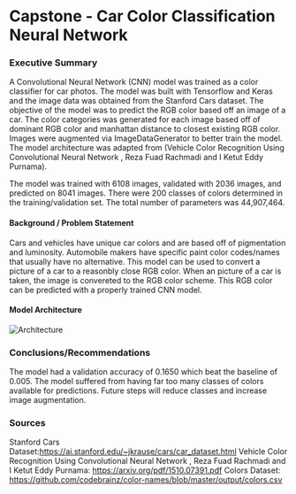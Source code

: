 # Capstone - Car Color Classification Neural Network

### Executive Summary

A Convolutional Neural Network (CNN) model was trained as a color classifier for car photos. The model was built with Tensorflow and Keras and the image data was obtained from the Stanford Cars dataset. The objective of the model was to predict the RGB color based off an image of a car. The color categories was generated for each image based off of dominant RGB color and manhattan distance to closest existing RGB color. Images were augmented via ImageDataGenerator to better train the model. The model architecture was adapted from (Vehicle Color Recognition Using Convolutional Neural Network , Reza Fuad Rachmadi and I Ketut Eddy Purnama). 

The model was trained with 6108 images, validated with 2036 images, and predicted on 8041 images. There were 200 classes of colors determined in the training/validation set. The total number of parameters was 44,907,464. 

#### Background / Problem Statement

Cars and vehicles have unique car colors and are based off of pigmentation and luminosity. Automobile makers have specific paint color codes/names that usually have no alternative. This model can be used to convert a picture of a car to a reasonbly close RGB color. When an picture of a car is taken, the image is convereted to the RGB color scheme. This RGB color can be predicted with a properly trained CNN model. 


#### Model Architecture 

![Architecture](https://github.com/jasonqhuang/Capstone_JQH/blob/master/architecture.jpg)

### Conclusions/Recommendations

The model had a validation accuracy of 0.1650 which beat the baseline of 0.005. The model suffered from having far too many classes of colors available for predictions. Future steps will reduce classes and increase image augmentation. 

### Sources

Stanford Cars Dataset:https://ai.stanford.edu/~jkrause/cars/car_dataset.html
Vehicle Color Recognition Using Convolutional Neural Network , Reza Fuad Rachmadi and I Ketut Eddy Purnama: https://arxiv.org/pdf/1510.07391.pdf
Colors Dataset: https://github.com/codebrainz/color-names/blob/master/output/colors.csv